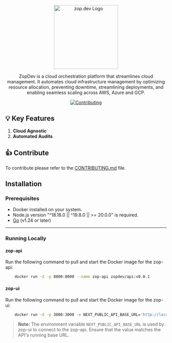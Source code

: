 <p align="center">
  <img src="https://zop.dev/resources/cdn/newsletter/zopdev-transparent-logo.png" alt="zop.dev Logo" width="200">
</p>

<p align="center">ZopDev is a cloud orchestration platform that streamlines cloud management. It automates cloud infrastructure management by optimizing resource allocation, preventing downtime, streamlining deployments, and enabling seamless scaling across AWS, Azure and GCP.</p>

<p align="center">
  </a>
  <a href="./CONTRIBUTING.md">
    <img src="https://img.shields.io/badge/Contribute-Guide-orange?style=for-the-badge" alt="Contributing">
  </a>
</p>

## 💡 **Key Features**

1. **Cloud Agnostic**  
2. **Automated Audits**   

## 👍 **Contribute**

To contribute please refer to the [CONTRIBUTING.md](./CONTRIBUTING.md) file.

## Installation

### Prerequisites

- Docker installed on your system.
- Node.js version "^18.18.0 || ^19.8.0 || >= 20.0.0" is required.
- [Go](https://golang.org/) (v1.24 or later)

---

### Running Locally

#### zop-api

Run the following command to pull and start the Docker image for the zop-api:

```bash
    docker run -d -p 8000:8000 --name zop-api zopdev/api:v0.0.1
```

#### zop-ui

Run the following command to pull and start the Docker image for the zop-ui:

```bash
    docker run -d -p 3000:3000 -e NEXT_PUBLIC_API_BASE_URL='http://localhost:8000' --name zop-ui zopdev/dashboard:v0.0.1
```

> **Note:** The environment variable `NEXT_PUBLIC_API_BASE_URL` is used by zop-ui to connect to the
> zop-api. Ensure that the value matches the API's running base URL.
